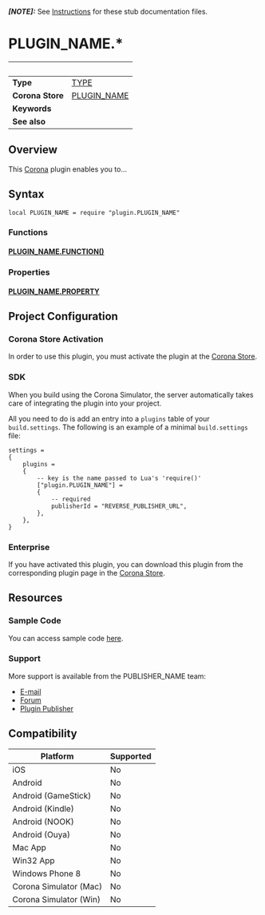 __*[NOTE]:*__ See [Instructions](Instructions.markdown) for these stub documentation files. 


# PLUGIN_NAME.*

|                      | &nbsp; 
| -------------------- | ---------------------------------------------------------------
| __Type__             | [TYPE](http://docs.coronalabs.com/api/type/Library.html)
| __Corona Store__     | [PLUGIN_NAME](http://store.coronalabs.com/plugin/PLUGIN_NAME)
| __Keywords__         | 
| __See also__         | 

## Overview

This [Corona](https://coronalabs.com/products/corona-sdk/) plugin enables you to...


## Syntax

	local PLUGIN_NAME = require "plugin.PLUGIN_NAME"

### Functions

#### [PLUGIN_NAME.FUNCTION()](FUNCTION.markdown)


### Properties

#### [PLUGIN_NAME.PROPERTY](PROPERTY.markdown)


## Project Configuration

### Corona Store Activation

In order to use this plugin, you must activate the plugin at the [Corona Store](http://store.coronalabs.com/plugin/PLUGIN_NAME).


### SDK

When you build using the Corona Simulator, the server automatically takes care of integrating the plugin into your project. 

All you need to do is add an entry into a `plugins` table of your `build.settings`. The following is an example of a minimal `build.settings` file:

``````
settings =
{
	plugins =
	{
		-- key is the name passed to Lua's 'require()'
		["plugin.PLUGIN_NAME"] =
		{
			-- required
			publisherId = "REVERSE_PUBLISHER_URL",
		},
	},		
}
``````

### Enterprise

If you have activated this plugin, you can download this plugin from the corresponding plugin page in the [Corona Store](http://store.coronalabs.com/plugin/PLUGIN_NAME).


## Resources

### Sample Code

You can access sample code [here](SAMPLE_CODE_URL).

### Support

More support is available from the PUBLISHER_NAME team:

* [E-mail](mailto://PUBLISHER_CONTACT@PUBLISHER_URL)
* [Forum](http://FORUM_URL)
* [Plugin Publisher](http://PUBLISHER_URL)


## Compatibility

| Platform                     | Supported
| ---------------------------- | ---------------------------- 
| iOS                          | No
| Android                      | No
| Android (GameStick)          | No
| Android (Kindle)             | No
| Android (NOOK)               | No
| Android (Ouya)               | No
| Mac App                      | No
| Win32 App                    | No
| Windows Phone 8              | No
| Corona Simulator (Mac)       | No
| Corona Simulator (Win)       | No


